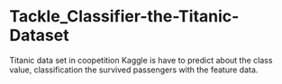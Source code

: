 # Tackle_Classifier-the-Titanic-Dataset
Titanic data set in coopetition Kaggle is have to predict about the class value, classification the survived passengers with the feature data. 
